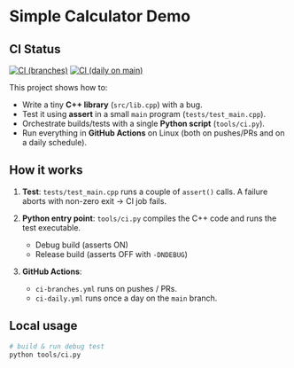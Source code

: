 # Simple Calculator Demo

## CI Status

[![CI (branches)](https://github.com/aviduya/SimpleCalculator/actions/workflows/ci-branches.yml/badge.svg)](https://github.com/aviduya/SimpleCalculator/actions/workflows/ci-branches.yml)
[![CI (daily on main)](https://github.com/aviduya/SimpleCalculator/actions/workflows/ci-daily.yml/badge.svg?branch=main)](https://github.com/aviduya/SimpleCalculator/actions/workflows/ci-daily.yml)

This project shows how to:

- Write a tiny **C++ library** (`src/lib.cpp`) with a bug.
- Test it using **assert** in a small `main` program (`tests/test_main.cpp`).
- Orchestrate builds/tests with a single **Python script** (`tools/ci.py`).
- Run everything in **GitHub Actions** on Linux (both on pushes/PRs and on a daily schedule).

## How it works

1. **Test**:
   `tests/test_main.cpp` runs a couple of `assert()` calls.
   A failure aborts with non-zero exit → CI job fails.

2. **Python entry point**:
   `tools/ci.py` compiles the C++ code and runs the test executable.
   - Debug build (asserts ON)
   - Release build (asserts OFF with `-DNDEBUG`)

3. **GitHub Actions**:
   - `ci-branches.yml` runs on pushes / PRs.
   - `ci-daily.yml` runs once a day on the `main` branch.

## Local usage

```bash
# build & run debug test
python tools/ci.py
